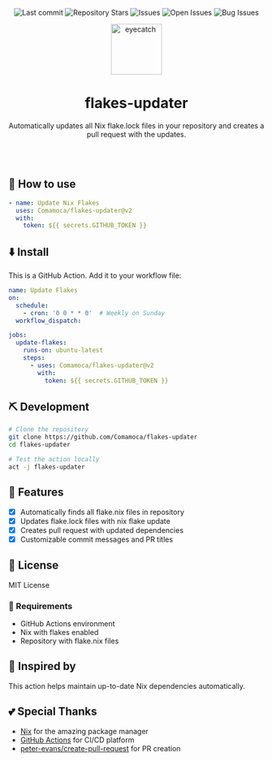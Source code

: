 <div align="center">

![Last commit](https://img.shields.io/github/last-commit/Comamoca/update-flakes?style=flat-square)
![Repository Stars](https://img.shields.io/github/stars/Comamoca/update-flakes?style=flat-square)
![Issues](https://img.shields.io/github/issues/Comamoca/update-flakes?style=flat-square)
![Open Issues](https://img.shields.io/github/issues-raw/Comamoca/update-flakes?style=flat-square)
![Bug Issues](https://img.shields.io/github/issues/Comamoca/update-flakes/bug?style=flat-square)

<img src="https://emoji2svg.deno.dev/api/🦊" alt="eyecatch" height="100">

# flakes-updater

Automatically updates all Nix flake.lock files in your repository and creates a pull request with the updates.

<br>
<br>


</div>

<div align="center">

</div>

## 🚀 How to use

```yaml
- name: Update Nix Flakes
  uses: Comamoca/flakes-updater@v2
  with:
    token: ${{ secrets.GITHUB_TOKEN }}
```

## ⬇️  Install

This is a GitHub Action. Add it to your workflow file:

```yaml
name: Update Flakes
on:
  schedule:
    - cron: '0 0 * * 0'  # Weekly on Sunday
  workflow_dispatch:

jobs:
  update-flakes:
    runs-on: ubuntu-latest
    steps:
	  - uses: Comamoca/flakes-updater@v2
        with:
          token: ${{ secrets.GITHUB_TOKEN }}
```


## ⛏️   Development

```sh
# Clone the repository
git clone https://github.com/Comamoca/flakes-updater
cd flakes-updater

# Test the action locally
act -j flakes-updater
```
## 📝 Features

- [x] Automatically finds all flake.nix files in repository
- [x] Updates flake.lock files with nix flake update
- [x] Creates pull request with updated dependencies
- [x] Customizable commit messages and PR titles

## 📜 License

MIT License

### 🧩 Requirements

- GitHub Actions environment
- Nix with flakes enabled
- Repository with flake.nix files

## 👏 Inspired by

This action helps maintain up-to-date Nix dependencies automatically.

## 💕 Special Thanks

- [Nix](https://nixos.org/) for the amazing package manager
- [GitHub Actions](https://github.com/features/actions) for CI/CD platform
- [peter-evans/create-pull-request](https://github.com/peter-evans/create-pull-request) for PR creation
